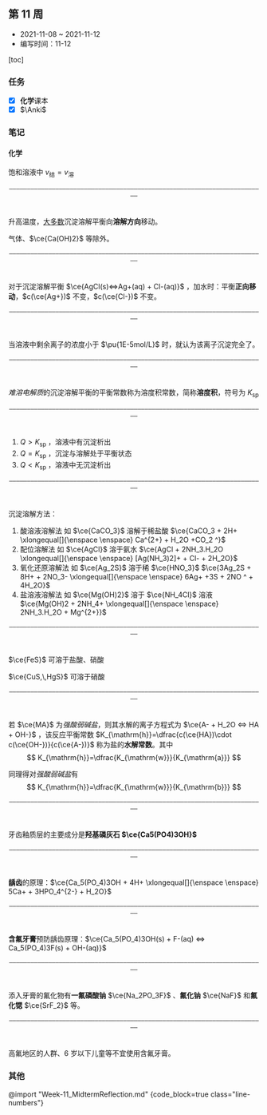 ## 第 11 周

- 2021-11-08 ~ 2021-11-12
- 编写时间：11-12

[toc]

### 任务

- [x] **化学**课本
- [x] $\Anki$ 

### 笔记

#### 化学

饱和溶液中 $v_{\text{结}}=v_{\text{溶}}$ 

<div style="text-align:center;padding-bottom:20px;"><code>————————————————————————————————————————————————————————————————————————</code></div>

升高温度，<u>大多数</u>沉淀溶解平衡向**溶解方向**移动。

气体、$\ce{Ca(OH)2}$ 等除外。

<div style="text-align:center;padding-bottom:20px;"><code>————————————————————————————————————————————————————————————————————————</code></div>

对于沉淀溶解平衡 $\ce{AgCl(s)<=>Ag+(aq) + Cl-(aq)}$ ，加水时：平衡**正向移动**，$c(\ce{Ag+})$ 不变，$c(\ce{Cl-})$ 不变。

<div style="text-align:center;padding-bottom:20px;"><code>————————————————————————————————————————————————————————————————————————</code></div>

当溶液中剩余离子的浓度小于 $\pu{1E-5mol/L}$ 时，就认为该离子沉淀完全了。

<div style="text-align:center;padding-bottom:20px;"><code>————————————————————————————————————————————————————————————————————————</code></div>

*难溶电解质*的沉淀溶解平衡的平衡常数称为溶度积常数，简称**溶度积**，符号为 $K_{\mathrm{sp}}$ 

<div style="text-align:center;padding-bottom:20px;"><code>————————————————————————————————————————————————————————————————————————</code></div>

1. $Q>K_{\mathrm{sp}}$ ，溶液中有沉淀析出
2. $Q=K_{\mathrm{sp}}$ ，沉淀与溶解处于平衡状态
3. $Q<K_{\mathrm{sp}}$ ，溶液中无沉淀析出

<div style="text-align:center;padding-bottom:20px;"><code>————————————————————————————————————————————————————————————————————————</code></div>

沉淀溶解方法：
1. 酸溶液溶解法
如 $\ce{CaCO_3}$ 溶解于稀盐酸
$\ce{CaCO_3 + 2H+ \xlongequal[]{\enspace \enspace} Ca^{2+} + H_2O +CO_2 ^}$ 
2. 配位溶解法
如 $\ce{AgCl}$ 溶于氨水
$\ce{AgCl + 2NH_3.H_2O \xlongequal[]{\enspace \enspace} [Ag(NH_3)2]+ + Cl- + 2H_2O}$ 
3. 氧化还原溶解法
如 $\ce{Ag_2S}$ 溶于稀 $\ce{HNO_3}$ 
$\ce{3Ag_2S + 8H+ + 2NO_3- \xlongequal[]{\enspace \enspace} 6Ag+ +3S + 2NO ^ + 4H_2O}$ 
4. 盐溶液溶解法
如 $\ce{Mg(OH)2}$ 溶于 $\ce{NH_4Cl}$ 溶液
$\ce{Mg(OH)2 + 2NH_4+ \xlongequal[]{\enspace \enspace} 2NH_3.H_2O + Mg^{2+}}$ 

<div style="text-align:center;padding-bottom:20px;"><code>————————————————————————————————————————————————————————————————————————</code></div>

$\ce{FeS}$ 可溶于盐酸、硝酸

$\ce{CuS,\,HgS}$ 可溶于硝酸

<div style="text-align:center;padding-bottom:20px;"><code>————————————————————————————————————————————————————————————————————————</code></div>

若 $\ce{MA}$ 为*强酸弱碱盐*，则其水解的离子方程式为 $\ce{A- + H_2O <=> HA + OH-}$ ，该反应平衡常数 $K_{\mathrm{h}}=\dfrac{c(\ce{HA})\cdot c(\ce{OH-})}{c(\ce{A-})}$ 称为盐的**水解常数**。其中
$$
K_{\mathrm{h}}=\dfrac{K_{\mathrm{w}}}{K_{\mathrm{a}}}
$$

同理得对*强酸弱碱盐*有
$$
K_{\mathrm{h}}=\dfrac{K_{\mathrm{w}}}{K_{\mathrm{b}}}
$$

<div style="text-align:center;padding-bottom:20px;"><code>————————————————————————————————————————————————————————————————————————</code></div>

牙齿釉质层的主要成分是**羟基磷灰石 $\ce{Ca5(PO4)3OH}$** 

<div style="text-align:center;padding-bottom:20px;"><code>————————————————————————————————————————————————————————————————————————</code></div>

**龋齿**的原理：$\ce{Ca_5(PO_4)3OH + 4H+ \xlongequal[]{\enspace \enspace} 5Ca+ + 3HPO_4^{2-} + H_2O}$ 

<div style="text-align:center;padding-bottom:20px;"><code>————————————————————————————————————————————————————————————————————————</code></div>

**含氟牙膏**预防龋齿原理：$\ce{Ca_5(PO_4)3OH(s) + F-(aq) <=> Ca_5(PO_4)3F(s) + OH-(aq)}$ 

<div style="text-align:center;padding-bottom:20px;"><code>————————————————————————————————————————————————————————————————————————</code></div>

添入牙膏的氟化物有**一氟磷酸钠** $\ce{Na_2PO_3F}$ 、**氟化钠** $\ce{NaF}$ 和**氟化锶** $\ce{SrF_2}$ 等。

<div style="text-align:center;padding-bottom:20px;"><code>————————————————————————————————————————————————————————————————————————</code></div>

高氟地区的人群、$6$ 岁以下儿童等不宜使用含氟牙膏。

### 其他

@import "Week-11_MidtermReflection.md" {code_block=true class="line-numbers"}